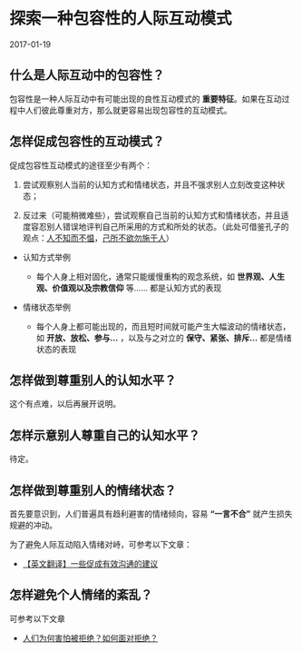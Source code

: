 # 探索一种包容性的人际互动模式

2017-01-19

## 什么是人际互动中的包容性？

包容性是一种人际互动中有可能出现的良性互动模式的 **重要特征**。如果在互动过程中人们彼此尊重对方，那么就更容易出现包容性的互动模式。

## 怎样促成包容性的互动模式？

促成包容性互动模式的途径至少有两个：

1) 尝试观察别人当前的认知方式和情绪状态，并且不强求别人立刻改变这种状态；

2) 反过来（可能稍微难些），尝试观察自己当前的认知方式和情绪状态，并且适度容忍别人错误地评判自己所采用的方式和所处的状态。（此处可借鉴孔子的观点：[人不知而不愠](http://ctext.org/analects/zhs?searchu=%E4%BA%BA%E4%B8%8D%E7%9F%A5%E8%80%8C%E4%B8%8D%E6%84%A0%EF%BC%8C%E4%B8%8D%E4%BA%A6%E5%90%9B%E5%AD%90%E4%B9%8E%EF%BC%9F)，[己所不欲勿施于人](http://ctext.org/analects/zhs?searchu=%E5%B7%B1%E6%89%80%E4%B8%8D%E6%AC%B2%EF%BC%8C%E5%8B%BF%E6%96%BD%E4%BA%8E%E4%BA%BA)）

* 认知方式举例

    * 每个人身上相对固化，通常只能缓慢重构的观念系统，如 **世界观、人生观、价值观以及宗教信仰** 等…… 都是认知方式的表现

* 情绪状态举例

    * 每个人身上都可能出现的，而且短时间就可能产生大幅波动的情绪状态，如 **开放、放松、参与…** ，以及与之对立的 **保守、紧张、排斥…** 都是情绪状态的表现

## 怎样做到尊重别人的认知水平？

这个有点难，以后再展开说明。

## 怎样示意别人尊重自己的认知水平？

待定。

## 怎样做到尊重别人的情绪状态？

首先要意识到，人们普遍具有趋利避害的情绪倾向，容易 **“一言不合”** 就产生损失规避的冲动。

为了避免人际互动陷入情绪对峙，可参考以下文章：

* [【英文翻译】一些促成有效沟通的建议](https://quip.com/jZONA1ad2xAE) 

## 怎样避免个人情绪的紊乱？

可参考以下文章

* [人们为何害怕被拒绝？如何面对拒绝？](https://quip.com/8CsJAmlUKZPr)
